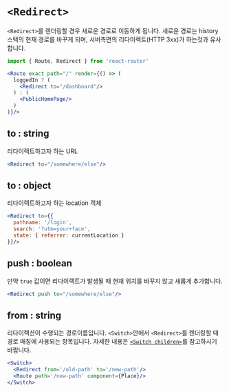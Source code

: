 # `<Redirect>`

`<Redirect>`를 렌더링할 경우 새로운 경로로 이동하게 됩니다. 새로운 경로는 history 스택의 현재 경로를 바꾸게 되며, 서버측면의 리다이렉트(HTTP 3xx)가 하는것과 유사합니다.

```jsx
import { Route, Redirect } from 'react-router'

<Route exact path="/" render={() => (
  loggedIn ? (
    <Redirect to="/dashboard"/>
  ) : (
    <PublicHomePage/>
  )
)}/>
```

## to : string

리다이렉트하고자 하는 URL

```jsx
<Redirect to="/somewhere/else"/>
```

## to : object

리다이렉트하고자 하는 location 객체

```jsx
<Redirect to={{
  pathname: '/login',
  search: '?utm=your+face',
  state: { referrer: currentLocation }
}}/>
```

## push : boolean

만약 `true` 값이면 리다이렉트가 발생될 때 현재 위치를 바꾸지 않고 새롭게 추가합니다.

```jsx
<Redirect push to="/somewhere/else"/>
```

## from : string

리다이렉션이 수행되는 경로이름입니다. `<Switch>`안에서 `<Redirect>`를 렌더링할 때 경로 매칭에 사용되는 항목입니다. 자세한 내용은 [`<Switch children>`](/api/switch.md#children-node)를 참고하시기 바랍니다.

```jsx
<Switch>
  <Redirect from='/old-path' to='/new-path'/>
  <Route path='/new-path' component={Place}/>
</Switch>
```